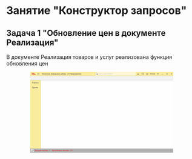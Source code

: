 # Занятие "Конструктор запросов"

## Задача 1 "Обновление цен в документе Реализация"
В документе Реализация товаров и услуг реализована функция обновления цен

<p align="center" width="100%">
  <img width="75%" src="img/example-6-1-1.gif"> 
</p>



  
